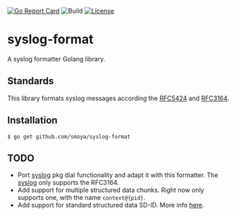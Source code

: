 [![Go Report Card](https://goreportcard.com/badge/github.com/smoya/syslog-format)](https://goreportcard.com/report/github.com/smoya/syslog-format) 
![Build](https://github.com/smoya/syslog-format/workflows/Build/badge.svg)
[![License](https://img.shields.io/static/v1?label=license&message=MIT&color=blueviolet)](./LICENSE)  
# syslog-format
A syslog formatter Golang library.

## Standards
This library formats syslog messages according the [RFC5424](https://tools.ietf.org/html/rfc5424) and [RFC3164](https://tools.ietf.org/html/rfc3164).

## Installation
```
$ go get github.com/smoya/syslog-format
```

## TODO
* Port [syslog](https://golang.org/pkg/log/syslog/) pkg dial functionality and adapt it with this formatter. The [syslog](https://golang.org/pkg/log/syslog/) only supports the RFC3164.
* Add support for multiple structured data chunks. Right now only supports one, with the name `context@{pid}`.
* Add support for standard structured data SD-ID. More info [here](https://tools.ietf.org/html/rfc5424#section-9.2).

